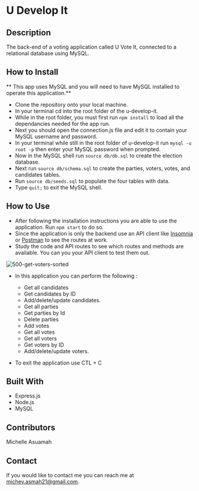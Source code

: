 # U Develop It

## Description

The back-end of a voting application called U Vote It, connected to a relational database using MySQL.

## How to Install
** This app uses MySQL and you will need to have MySQL installed to operate this application.**

* Clone the repository onto your local machine.
* In your terminal cd into the root folder of the u-develop-it.
* While in the root folder, you must first run `npm install` to load all the dependancies needed for the app run.
* Next you should open the connection.js file and edit it to contain your MySQL username and password.
* In your terminal while still in the root folder of u-develop-it run `mysql -u root -p` then enter your MySQL password when prompted.
* Now in the MySQL shell run `source db/db.sql` to create the election database.
* Next run `source db/schema.sql` to create the parties, voters, votes, and candidates tables.
* Run `source db/seeds.sql` to populate the four tables with data.
* Type `quit;` to exit the MySQL shell.

## How to Use
* After following the installation instructions you are able to use the application. Run `npm start` to do so. 
* Since the application is only the backend use an API client like [Insomnia](https://insomnia.rest/) or [Postman](https://www.postman.com/) to see the routes at work.
* Study the code and API routes to see which routes and methods are available. You can you your API client to test them out.

![500-get-voters-sorted](https://user-images.githubusercontent.com/77217156/118424398-2a3daf00-b695-11eb-8964-3224974e7a34.jpeg)

* In this application you can perform the following :
  * Get all candidates
  * Get candidates by ID
  * Add/delete/update candidates.
  * Get all parties
  * Get parties by Id
  * Delete parties
  * Add votes
  * Get all votes
  * Get all voters
  * Get voters by ID
  * Add/delete/update voters.
 
* To exit the application use CTL + C

## Built With
* Express.js
* Node.js
* MySQL

## Contributors
Michelle Asuamah

## Contact
If you would like to contact me you can reach me at michey.asmah21@gmail.com.
